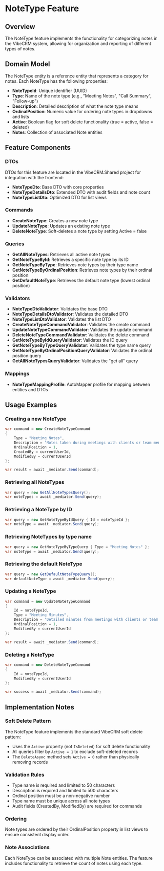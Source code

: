 # NoteType Feature

## Overview
The NoteType feature implements the functionality for categorizing notes in the VibeCRM system, allowing for organization and reporting of different types of notes.

## Domain Model
The NoteType entity is a reference entity that represents a category for notes. Each NoteType has the following properties:

- **NoteTypeId**: Unique identifier (UUID)
- **Type**: Name of the note type (e.g., "Meeting Notes", "Call Summary", "Follow-up")
- **Description**: Detailed description of what the note type means
- **OrdinalPosition**: Numeric value for ordering note types in dropdowns and lists
- **Active**: Boolean flag for soft delete functionality (true = active, false = deleted)
- **Notes**: Collection of associated Note entities

## Feature Components

### DTOs
DTOs for this feature are located in the VibeCRM.Shared project for integration with the frontend:
- **NoteTypeDto**: Base DTO with core properties
- **NoteTypeDetailsDto**: Extended DTO with audit fields and note count
- **NoteTypeListDto**: Optimized DTO for list views

### Commands
- **CreateNoteType**: Creates a new note type
- **UpdateNoteType**: Updates an existing note type
- **DeleteNoteType**: Soft-deletes a note type by setting Active = false

### Queries
- **GetAllNoteTypes**: Retrieves all active note types
- **GetNoteTypeById**: Retrieves a specific note type by its ID
- **GetNoteTypeByType**: Retrieves note types by their type name
- **GetNoteTypeByOrdinalPosition**: Retrieves note types by their ordinal position
- **GetDefaultNoteType**: Retrieves the default note type (lowest ordinal position)

### Validators
- **NoteTypeDtoValidator**: Validates the base DTO
- **NoteTypeDetailsDtoValidator**: Validates the detailed DTO
- **NoteTypeListDtoValidator**: Validates the list DTO
- **CreateNoteTypeCommandValidator**: Validates the create command
- **UpdateNoteTypeCommandValidator**: Validates the update command
- **DeleteNoteTypeCommandValidator**: Validates the delete command
- **GetNoteTypeByIdQueryValidator**: Validates the ID query
- **GetNoteTypeByTypeQueryValidator**: Validates the type name query
- **GetNoteTypeByOrdinalPositionQueryValidator**: Validates the ordinal position query
- **GetAllNoteTypesQueryValidator**: Validates the "get all" query

### Mappings
- **NoteTypeMappingProfile**: AutoMapper profile for mapping between entities and DTOs

## Usage Examples

### Creating a new NoteType
```csharp
var command = new CreateNoteTypeCommand
{
    Type = "Meeting Notes",
    Description = "Notes taken during meetings with clients or team members",
    OrdinalPosition = 1,
    CreatedBy = currentUserId,
    ModifiedBy = currentUserId
};

var result = await _mediator.Send(command);
```

### Retrieving all NoteTypes
```csharp
var query = new GetAllNoteTypesQuery();
var noteTypes = await _mediator.Send(query);
```

### Retrieving a NoteType by ID
```csharp
var query = new GetNoteTypeByIdQuery { Id = noteTypeId };
var noteType = await _mediator.Send(query);
```

### Retrieving NoteTypes by type name
```csharp
var query = new GetNoteTypeByTypeQuery { Type = "Meeting Notes" };
var noteType = await _mediator.Send(query);
```

### Retrieving the default NoteType
```csharp
var query = new GetDefaultNoteTypeQuery();
var defaultNoteType = await _mediator.Send(query);
```

### Updating a NoteType
```csharp
var command = new UpdateNoteTypeCommand
{
    Id = noteTypeId,
    Type = "Meeting Minutes",
    Description = "Detailed minutes from meetings with clients or team members",
    OrdinalPosition = 1,
    ModifiedBy = currentUserId
};

var result = await _mediator.Send(command);
```

### Deleting a NoteType
```csharp
var command = new DeleteNoteTypeCommand
{
    Id = noteTypeId,
    ModifiedBy = currentUserId
};

var success = await _mediator.Send(command);
```

## Implementation Notes

### Soft Delete Pattern
The NoteType feature implements the standard VibeCRM soft delete pattern:
- Uses the `Active` property (not `IsDeleted`) for soft delete functionality
- All queries filter by `Active = 1` to exclude soft-deleted records
- The `DeleteAsync` method sets `Active = 0` rather than physically removing records

### Validation Rules
- Type name is required and limited to 50 characters
- Description is required and limited to 500 characters
- Ordinal position must be a non-negative number
- Type name must be unique across all note types
- Audit fields (CreatedBy, ModifiedBy) are required for commands

### Ordering
Note types are ordered by their OrdinalPosition property in list views to ensure consistent display order.

### Note Associations
Each NoteType can be associated with multiple Note entities. The feature includes functionality to retrieve the count of notes using each type.
